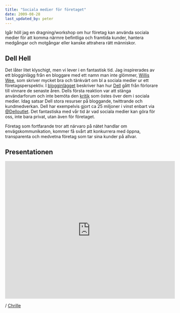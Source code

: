 ```yaml
---
title: "Sociala medier för företaget"
date: 2009-08-28
last_updated_by: peter
---
```

Igår höll jag en dragning/workshop om hur företag kan använda sociala medier för att komma närmre befintliga och framtida kunder, hantera medgångar och motgångar eller kanske attrahera rätt människor.

## Dell Hell

Det låter litet klyschigt, men vi lever i en fantastisk tid. Jag inspirerades av ett blogginlägg från en bloggare med ett namn man inte glömmer, <a href="http://www.penn-olson.com/author/admin/">Willis Wee</a>, som skriver mycket bra och tänkvärt om bl a sociala medier ur ett företagsperspektiv. I <a title="Dell out of hell" href="http://www.penn-olson.com/2009/08/07/dell-out-of-hell-now-a-social-media-winner/">blogginlägget</a> beskriver han hur <a href="http://www.dell.se">Dell</a> gått från förlorare till vinnare de senaste åren. Dells första reaktion var att stänga användarforum och inte bemöta den <a title="Dell Hell" href="http://www.buzzmachine.com/archives/cat_dell.html">kritik</a> som östes över dem i sociala medier. Idag satsar Dell stora resurser på bloggande, twittrande och kundmedverkan. Dell har exempelvis gjort ca 25 miljoner i vinst enbart via <a title="Delloutlet på Twitter" href="http://www.twitter.com/Delloutlet">@Delloutlet</a>. Det fantastiska med vår tid är vad sociala medier kan göra för oss, inte bara privat, utan även för företaget.

Företag som fortfarande tror att närvaro på nätet handlar om envägskommunikation, kommer få svårt att konkurrera med öppna, transparenta och medvetna företag som tar sina kunder på allvar.

## Presentationen

<iframe src="http://docs.google.com/a/athega.se/present/embed?id=dd2m6j26_9dg5t26hp&size=m" frameborder="0" width="555" height="451"></iframe>

/ [Chrille](/chrille)
